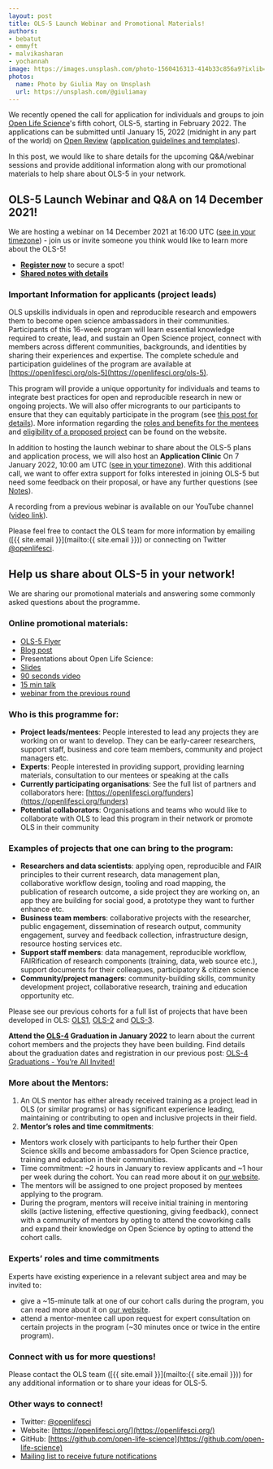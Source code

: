 ```yaml
---
layout: post
title: OLS-5 Launch Webinar and Promotional Materials!
authors:
- bebatut
- emmyft
- malvikasharan
- yochannah
image: https://images.unsplash.com/photo-1560416313-414b33c856a9?ixlib=rb-1.2.1&ixid=MnwxMjA3fDB8MHxwaG90by1wYWdlfHx8fGVufDB8fHx8&auto=format&fit=crop&w=1674&q=80
photos:
  name: Photo by Giulia May on Unsplash
  url: https://unsplash.com/@giuliamay
---
```


We recently opened the call for application for individuals and groups to join [Open Life Science](https://openlifesci.org)'s fifth cohort, OLS-5, starting in February 2022.
The applications can be submitted until January 15, 2022 (midnight in any part of the world) on [Open Review](https://openreview.net/group?id=openlifesci.org/Open_Life_Science/2022/Cohort_5) ([application guidelines and templates](https://github.com/open-life-science/application-forms)).

In this post, we would like to share details for the upcoming Q&A/webinar sessions and provide additional information along with our promotional materials to help share about OLS-5 in your network.

## OLS-5 Launch Webinar and Q&A on 14 December 2021!

We are hosting a webinar on 14 December 2021 at 16:00 UTC ([see in your timezone](https://arewemeetingyet.com/London/2021-12-14/16:00/OLS-5-webinar)) - join us or invite someone you think would like to learn more about the OLS-5!

- [**Register now**](https://us02web.zoom.us/meeting/register/tZYuf-mqrjsuGNMZtDvbauZdNRg5SE1J0zCL&sa=D&source=editors&ust=1639420289337000&usg=AOvVaw11bYvghP9g_jHFOmfifHcf) to secure a spot!
- [**Shared notes with details**](https://pad.sfconservancy.org/p/ols-5-launch)

### Important Information for applicants (project leads)

OLS upskills individuals in open and reproducible research and empowers them to become open science ambassadors in their communities. Participants of this 16-week program will learn essential knowledge required to create, lead, and sustain an Open Science project, connect with members across different communities, backgrounds, and identities by sharing their experiences and expertise. The complete schedule and participation guidelines of the program are available at [https://openlifesci.org/ols-5](https://openlifesci.org/ols-5). 

This program will provide a unique opportunity for individuals and teams to integrate best practices for open and reproducible research in new or ongoing projects. We will also offer microgrants to our participants to ensure that they can equitably participate in the program (see [this post for details](https://openlifesci.org/posts/2020/11/23/micro-grants-in-2021-ols-3-ols-4/)). More information regarding the [roles and benefits for the mentees](https://openlifesci.org/about#mentees) and [eligibility of a proposed project](https://openlifesci.org/index#projects) can be found on the website.
    
In addition to hosting the launch webinar to share about the OLS-5 plans and application process, we will also host an **Application Clinic** On 7 January 2022, 10:00 am UTC ([see in your timezone](https://arewemeetingyet.com/London/2022-01-07/10:00/OLS-5-clinic)).
With this additional call, we want to offer extra support for folks interested in joining OLS-5 but need some feedback on their proposal, or have any further questions (see [Notes](https://pad.sfconservancy.org/p/ols-5-launch)).

A recording from a previous webinar is available on our YouTube channel ([video link](https://youtu.be/rksUzRDFn20)).

Please feel free to contact the OLS team for more information by emailing ([{{ site.email }}](mailto:{{ site.email }})) or connecting on Twitter [@openlifesci](https://twitter.com/openlifesci).

## Help us share about OLS-5 in your network!

We are sharing our promotional materials and answering some commonly asked questions about the programme.
    
### Online promotional materials:

-   [OLS-5 Flyer](https://drive.google.com/open?id=10FOLkkVQ9G_0bHM594dW1Ky7aVnwybVj&authuser=emmyftsang%40gmail.com&usp=drive_fs)
-   [Blog post](https://openlifesci.org/posts/2021/12/06/announcing-applications-for-ols-5/)
-   Presentations about Open Life Science:
-   [Slides](https://docs.google.com/presentation/d/1qJ87Tio5RPXEPFEu22yeQM6TAqNgBodLVZzw1Fqx8UM/edit?usp=sharing) 
-   [90 seconds video](https://www.youtube.com/watch?v=nx24UsXbLNw&list=PL1CvC6Ez54KCBBx5wNTznmIPtLoOtEvoi&ab_channel=SoftwareSaved)
-   [15 min talk](https://www.youtube.com/watch?v=UIgg9G-NXp8&list=PL1CvC6Ez54KCBBx5wNTznmIPtLoOtEvoi&index=2&ab_channel=OBFBOSC)
-   [webinar from the previous round](https://youtu.be/rksUzRDFn20)

### Who is this programme for:

-   **Project leads/mentees**: People interested to lead any projects they are working on or want to develop. They can be early-career researchers, support staff, business and core team members, community and project managers etc.
-   **Experts**: People interested in providing support, providing learning materials, consultation to our mentees or speaking at the calls
-   **Currently participating organisations**: See the full list of partners and collaborators here: [https://openlifesci.org/funders](https://openlifesci.org/funders) 
-   **Potential collaborators**: Organisations and teams who would like to collaborate with OLS to lead this program in their network or promote OLS in their community

### Examples of projects that one can bring to the program:

-   **Researchers and data scientists**: applying open, reproducible and FAIR principles to their current research, data management plan, collaborative workflow design, tooling and road mapping, the publication of research outcome, a side project they are working on, an app they are building for social good, a prototype they want to further enhance etc.
-   **Business team members**: collaborative projects with the researcher, public engagement, dissemination of research output, community engagement, survey and feedback collection, infrastructure design, resource hosting services etc.
-   **Support staff members**: data management, reproducible workflow, FAIRification of research components (training, data, web source etc.), support documents for their colleagues, participatory & citizen science
-   **Community/project managers**: community-building skills, community development project, collaborative research, training and education opportunity etc.

Please see our previous cohorts for a full list of projects that have been developed in OLS: [OLS1](https://openlifesci.org/ols-1/projects-participants/), [OLS-2](https://openlifesci.org/ols-2/projects-participants/) and [OLS-3](https://openlifesci.org/ols-3/projects-participants/).

**Attend the [OLS-4](https://openlifesci.org/ols-4/projects-participants/) Graduation in January 2022** to learn about the current cohort members and the projects they have been building.
Find details about the graduation dates and registration in our previous post: [OLS-4 Graduations - You’re All Invited!](https://openlifesci.org/posts/2021/12/06/announcing-applications-for-ols-5/)

### More about the Mentors: 

1.  An OLS mentor has either already received training as a project lead in OLS (or similar programs) or has significant experience leading, maintaining or contributing to open and inclusive projects in their field. 
2.  **Mentor’s roles and time commitments**: 
  - Mentors work closely with participants to help further their Open Science skills and become ambassadors for Open Science practice, training and education in their communities. 
  -   Time commitment: ~2 hours in January to review applicants and ~1 hour per week during the cohort. You can read more about it on [our website](https://openlifesci.org/about#mentors).
  -   The mentors will be assigned to one project proposed by mentees applying to the program.
  -   During the program, mentors will receive initial training in mentoring skills (active listening, effective questioning, giving feedback), connect with a community of mentors by opting to attend the coworking calls and expand their knowledge on Open Science by opting to attend the cohort calls.

### Experts’ roles and time commitments

Experts have existing experience in a relevant subject area and may be invited to:
  -   give a ~15-minute talk at one of our cohort calls during the program, you can read more about it on [our website](https://openlifesci.org/about#experts).
  -   attend a mentor-mentee call upon request for expert consultation on certain projects in the program (~30 minutes once or twice in the entire program).

### Connect with us for more questions!
    
Please contact the OLS team ([{{ site.email }}](mailto:{{ site.email }})) for any additional information or to share your ideas for OLS-5.

### Other ways to connect!

-   Twitter: [@openlifesci](https://twitter.com/openlifesci)
-   Website: [https://openlifesci.org/](https://openlifesci.org/)
-   GitHub: [https://github.com/open-life-science](https://github.com/open-life-science)
-   [Mailing list to receive future notifications](https://groups.google.com/forum/#!forum/ols-news)
